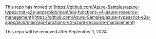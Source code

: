 This repo has moved to [https://github.com/Azure-Samples/azure-typescript-e2e-apps/blob/main/api-functions-v4-azure-resource-management](https://github.com/Azure-Samples/azure-typescript-e2e-apps/blob/main/api-functions-v4-azure-resource-management)

This repo will be removed after September 1, 2024.
